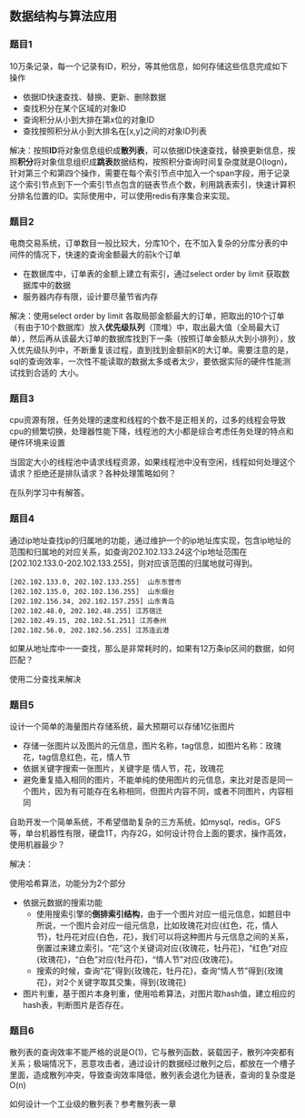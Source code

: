 ## 数据结构与算法应用

### 题目1

10万条记录，每一个记录有ID，积分，等其他信息，如何存储这些信息完成如下操作

- 依据ID快速查找、替换、更新、删除数据
- 查找积分在某个区域的对象ID
- 查询积分从小到大排在第x位的对象ID
- 查找按照积分从小到大排名在[x,y]之间的对象ID列表

解决：按照**ID**将对象信息组织成**散列表**，可以依据ID快速查找，替换更新信息，按照**积分**将对象信息组织成**跳表**数据结构，按照积分查询时间复杂度就是O(logn)，针对第三个和第四个操作，需要在每个索引节点中加入一个span字段，用于记录这个索引节点到下一个索引节点包含的链表节点个数，利用跳表索引，快速计算积分排名位置的ID。实际使用中，可以使用redis有序集合来实现。

### 题目2

电商交易系统，订单数目一般比较大，分库10个，在不加入复杂的分库分表的中间件的情况下，快速的查询金额最大的前k个订单

- 在数据库中，订单表的金额上建立有索引，通过select order by limit 获取数据库中的数据
- 服务器内存有限，设计要尽量节省内存

解决：使用select order by limit 各取局部金额最大的订单，把取出的10个订单（有由于10个数据库）放入**优先级队列**（顶堆）中，取出最大值（全局最大订单），然后再从该最大订单的数据库找到下一条（按照订单金额从大到小排列），放入优先级队列中，不断重复该过程，直到找到金额前K的大订单。需要注意的是，sql的查询效率，一次性不能读取的数据太多或者太少，要依据实际的硬件性能测试找到合适的 大小。

### 题目3

cpu资源有限，任务处理的速度和线程的个数不是正相关的，过多的线程会导致cpu的频繁切换，处理器性能下降，线程池的大小都是综合考虑任务处理的特点和硬件环境来设置

当固定大小的线程池中请求线程资源，如果线程池中没有空闲，线程如何处理这个请求？拒绝还是排队请求？各种处理策略如何？

在队列学习中有解答。

### 题目4

通过ip地址查找ip的归属地的功能，通过维护一个的ip地址库实现，包含ip地址的范围和归属地的对应关系，如查询202.102.133.24这个ip地址范围在[202.102.133.0-202.102.133.255]，则对应该范围的归属地就可得到。

```shell
[202.102.133.0, 202.102.133.255]  山东东营市 
[202.102.135.0, 202.102.136.255]  山东烟台 
[202.102.156.34, 202.102.157.255] 山东青岛 
[202.102.48.0, 202.102.48.255] 江苏宿迁 
[202.102.49.15, 202.102.51.251] 江苏泰州 
[202.102.56.0, 202.102.56.255] 江苏连云港
```

如果从地址库中一一查找，那么是非常耗时的，如果有12万条ip区间的数据，如何匹配？

使用二分查找来解决

### 题目5

设计一个简单的海量图片存储系统，最大预期可以存储1亿张图片

- 存储一张图片以及图片的元信息，图片名称，tag信息，如图片名称：玫瑰花，tag信息红色，花，情人节
- 依据关键字搜索一张图片，关键字是 情人节，花，玫瑰花
- 避免重复插入相同的图片，不能单纯的使用图片的元信息，来比对是否是同一个图片，因为有可能存在名称相同，但图片内容不同，或者不同图片，内容相同

自助开发一个简单系统，不希望借助复杂的三方系统，如mysql，redis，GFS等，单台机器性有限，硬盘1T，内存2G，如何设计符合上面的要求，操作高效，使用机器最少？

解决：

使用哈希算法，功能分为2个部分

- 依据元数据的搜索功能
  - 使用搜索引擎的**倒排索引结构**，由于一个图片对应一组元信息，如题目中所说，一个图片会对应一组元信息，比如玫瑰花对应{红色，花，情人节}，牡丹花对应{白色，花}，我们可以将这种图片与元信息之间的关系，倒置过来建立索引。“花”这个关键词对应{玫瑰花，牡丹花}，“红色”对应{玫瑰花}，“白色”对应{牡丹花}，“情人节”对应{玫瑰花}。
  - 搜索的时候，查询“花”得到{玫瑰花，牡丹花}，查询“情人节”得到{玫瑰花}，对2个关键字取其交集，得到{玫瑰花}
- 图片判重，基于图片本身判重，使用哈希算法，对图片取hash值，建立相应的hash表，判断图片是否存在。

### 题目6

散列表的查询效率不能严格的说是O(1)，它与散列函数，装载因子，散列冲突都有关系；极端情况下，恶意攻击者，通过设计的数据经过散列之后，都放在一个槽子里面，造成散列冲突，导致查询效率降低，散列表会退化为链表，查询的复杂度是O(n)

如何设计一个工业级的散列表？参考散列表一章